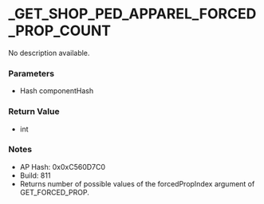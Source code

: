 # _GET_SHOP_PED_APPAREL_FORCED_PROP_COUNT

No description available.

### Parameters
* Hash componentHash

### Return Value
* int

### Notes
* AP Hash: 0x0xC560D7C0
* Build: 811
* Returns number of possible values of the forcedPropIndex argument of GET_FORCED_PROP.

